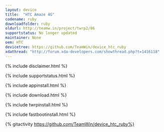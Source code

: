 ```yaml
---
layout: device
title:  "HTC Amaze 4G"
codename: ruby
downloadfolder: ruby
oldurl: http://teamw.in/project/twrp2/86
supportstatus: No longer updated
maintainer: None
oem: HTC
devicetree: https://github.com/TeamWin/device_htc_ruby
xdathread: "http://forum.xda-developers.com/showthread.php?t=1416118"
---
```


{% include disclaimer.html %}

{% include supportstatus.html %}

{% include appinstall.html %}

{% include download.html %}

{% include twrpinstall.html %}

{% include fastbootinstall.html %}

{% gitactivity  https://github.com/TeamWin/device_htc_ruby%}
